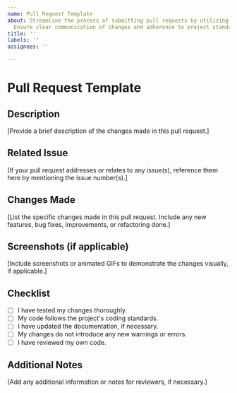 ```yaml
---
name: Pull Request Template
about: Streamline the process of submitting pull requests by utilizing this template.
  Ensure clear communication of changes and adherence to project standards.
title: ''
labels: ''
assignees: ''

---
```


# Pull Request Template

## Description

[Provide a brief description of the changes made in this pull request.]

## Related Issue

[If your pull request addresses or relates to any issue(s), reference them here by mentioning the issue number(s).]

## Changes Made

[List the specific changes made in this pull request. Include any new features, bug fixes, improvements, or refactoring done.]

## Screenshots (if applicable)

[Include screenshots or animated GIFs to demonstrate the changes visually, if applicable.]

## Checklist

- [ ] I have tested my changes thoroughly.
- [ ] My code follows the project's coding standards.
- [ ] I have updated the documentation, if necessary.
- [ ] My changes do not introduce any new warnings or errors.
- [ ] I have reviewed my own code.

## Additional Notes

[Add any additional information or notes for reviewers, if necessary.]
